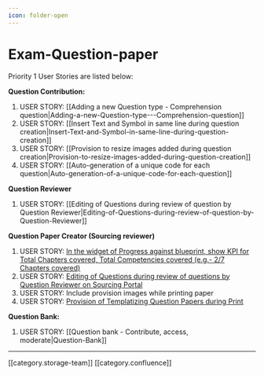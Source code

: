 ```yaml
---
icon: folder-open
---
```


# Exam-Question-paper

Priority 1 User Stories are listed below:

**Question Contribution:**

1. USER STORY: \[\[Adding a new Question type - Comprehension question|Adding-a-new-Question-type---Comprehension-question]]
2. USER STORY: \[\[Insert Text and Symbol in same line during question creation|Insert-Text-and-Symbol-in-same-line-during-question-creation]]
3. USER STORY: \[\[Provision to resize images added during question creation|Provision-to-resize-images-added-during-question-creation]]
4. USER STORY: \[\[Auto-generation of a unique code for each question|Auto-generation-of-a-unique-code-for-each-question]]

**Question Reviewer**

1. USER STORY: \[\[Editing of Questions during review of question by Question Reviewer|Editing-of-Questions-during-review-of-question-by-Question-Reviewer]]

**Question Paper Creator (Sourcing reviewer)**

1. USER STORY: [In the widget of Progress against blueprint, show KPI for Total Chapters covered, Total Competencies covered (e.g.- 2/7 Chapters covered)](https://project-sunbird.atlassian.net/wiki/spaces/PRD/pages/2245427306/Progress+against+blueprint+show+KPI+for+Total+Chapters+covered+Total+Competencies+covered)
2. USER STORY: [Editing of Questions during review of questions by Question Reviewer on Sourcing Portal](https://project-sunbird.atlassian.net/wiki/spaces/PRD/pages/2245427283/Editing+of+Questions+during+review+of+question+by+Question+paper+creator+Sourcing+reviewer)
3. USER STORY: Include provision images while printing paper
4. USER STORY: [Provision of Templatizing Question Papers during Print](https://project-sunbird.atlassian.net/wiki/spaces/PRD/pages/2246246401/Provision+of+Templatizing+Question+Papers+during+Print)

**Question Bank:**

1. USER STORY: \[\[Question bank - Contribute, access, moderate|Question-Bank]]

***

\[\[category.storage-team]] \[\[category.confluence]]
